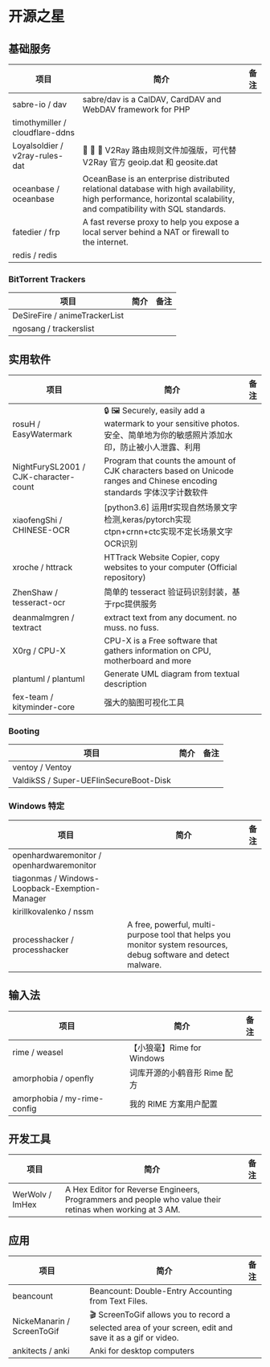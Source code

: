# 开源之星

## 基础服务

| 项目 | 简介 | 备注 |
| --- | --- | --- |
| sabre-io / dav | sabre/dav is a CalDAV, CardDAV and WebDAV framework for PHP |
| timothymiller / cloudflare-ddns |
| Loyalsoldier / v2ray-rules-dat | 🦄 🎃 👻 V2Ray 路由规则文件加强版，可代替 V2Ray 官方 geoip.dat 和 geosite.dat |
| oceanbase / oceanbase | OceanBase is an enterprise distributed relational database with high availability, high performance, horizontal scalability, and compatibility with SQL standards. |
| fatedier / frp | A fast reverse proxy to help you expose a local server behind a NAT or firewall to the internet. |
| redis / redis | |

### BitTorrent Trackers

| 项目 | 简介 | 备注 |
| --- | --- | --- |
| DeSireFire / animeTrackerList |
| ngosang / trackerslist |

## 实用软件

| 项目 | 简介 | 备注 |
| --- | --- | --- |
| rosuH / EasyWatermark | 🔒 🖼 Securely, easily add a watermark to your sensitive photos. 安全、简单地为你的敏感照片添加水印，防止被小人泄露、利用 |
| NightFurySL2001 / CJK-character-count | Program that counts the amount of CJK characters based on Unicode ranges and Chinese encoding standards 字体汉字计数软件 |
| xiaofengShi / CHINESE-OCR | [python3.6] 运用tf实现自然场景文字检测,keras/pytorch实现ctpn+crnn+ctc实现不定长场景文字OCR识别 |
| xroche / httrack | HTTrack Website Copier, copy websites to your computer (Official repository) |
| ZhenShaw / tesseract-ocr | 简单的 tesseract 验证码识别封装，基于rpc提供服务 |
| deanmalmgren / textract | extract text from any document. no muss. no fuss. |
| X0rg / CPU-X | CPU-X is a Free software that gathers information on CPU, motherboard and more |
| plantuml / plantuml | Generate UML diagram from textual description |
| fex-team / kityminder-core | 强大的脑图可视化工具 |

### Booting

| 项目 | 简介 | 备注 |
| --- | --- | --- |
| ventoy / Ventoy | |
| ValdikSS / Super-UEFIinSecureBoot-Disk |

### Windows 特定

| 项目 | 简介 | 备注 |
| --- | --- | --- |
| openhardwaremonitor / openhardwaremonitor  | |
| tiagonmas / Windows-Loopback-Exemption-Manager |
| kirillkovalenko / nssm |
| processhacker / processhacker | A free, powerful, multi-purpose tool that helps you monitor system resources, debug software and detect malware.  |

## 输入法

| 项目 | 简介 | 备注 |
| --- | --- | --- |
| rime / weasel | 【小狼毫】Rime for Windows |
| amorphobia / openfly | 词库开源的小鹤音形 Rime 配方 |
| amorphobia / my-rime-config | 我的 RIME 方案用户配置 |

## 开发工具

| 项目 | 简介 | 备注 |
| --- | --- | --- |
| WerWolv / ImHex | A Hex Editor for Reverse Engineers, Programmers and people who value their retinas when working at 3 AM. |

## 应用

| 项目 | 简介 | 备注 |
| --- | --- | --- |
| beancount | Beancount: Double-Entry Accounting from Text Files. |
| NickeManarin / ScreenToGif | 🎬 ScreenToGif allows you to record a selected area of your screen, edit and save it as a gif or video. |
| ankitects / anki | Anki for desktop computers |
